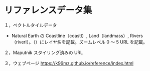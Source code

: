 # リファレンスデータ集

１，ベクトルタイルデータ

- Natural Earth の Coastline（coastl）, Land（landmass）, Rivers（riverl）。（）にレイヤ名を記載。ズームレベル 0 ～ 5
  URL を記載。

２，Maputnik
スタイリング済みの URL

３，ウェブページ
https://k96mz.github.io/reference/index.html
